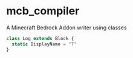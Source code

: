 # mcb_compiler
A Minecraft Bedrock Addon writer using classes
```javascript
class Log extends Block {
  static DisplayName = "T"
}
```